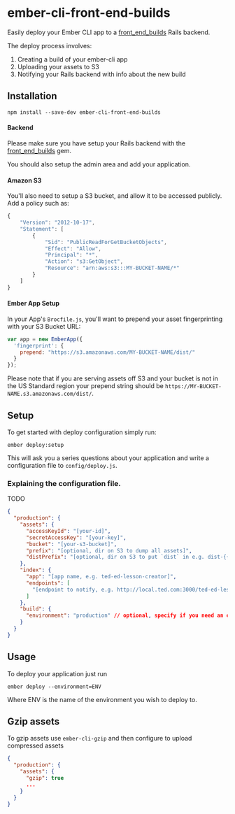 # ember-cli-front-end-builds

Easily deploy your Ember CLI app to a [front_end_builds](https://github.com/tedconf/front_end_builds)
Rails backend.

The deploy process involves:

1. Creating a build of your ember-cli app
1. Uploading your assets to S3
1. Notifying your Rails backend with info about the new build

## Installation

```
npm install --save-dev ember-cli-front-end-builds
```

#### Backend

Please make sure you have setup your Rails backend with the
[front_end_builds](https://github.com/tedconf/front_end_builds) gem.

You should also setup the admin area and add your application.

#### Amazon S3

You'll also need to setup a S3 bucket, and allow it to be accessed publicly.  Add a policy such as:

```js
{
    "Version": "2012-10-17",
    "Statement": [
        {
            "Sid": "PublicReadForGetBucketObjects",
            "Effect": "Allow",
            "Principal": "*",
            "Action": "s3:GetObject",
            "Resource": "arn:aws:s3:::MY-BUCKET-NAME/*"
        }
    ]
}
```

#### Ember App Setup

In your App's `Brocfile.js`, you'll want to prepend your asset fingerprinting with your S3 Bucket URL:

```js
var app = new EmberApp({
  'fingerprint': {
    prepend: "https://s3.amazonaws.com/MY-BUCKET-NAME/dist/"
  }
});
```

Please note that if you are serving assets off S3 and your bucket is
not in the US Standard region your prepend string should be
`https://MY-BUCKET-NAME.s3.amazonaws.com/dist/`.

## Setup

To get started with deploy configuration simply run:

```
ember deploy:setup
```

This will ask you a series questions about your application and write a
configuration file to ``config/deploy.js``.

### Explaining the configuration file.

TODO

```json
{
  "production": {
    "assets": {
      "accessKeyId": "[your-id]",
      "secretAccessKey": "[your-key]",
      "bucket": "[your-s3-bucket]",
      "prefix": "[optional, dir on S3 to dump all assets]",
      "distPrefix": "[optional, dir on S3 to put `dist` in e.g. dist-{{SHA}}]"
    },
    "index": {
      "app": "[app name, e.g. ted-ed-lesson-creator]",
      "endpoints": [
        "[endpoint to notify, e.g. http://local.ted.com:3000/ted-ed-lesson-creator]"
      ]
    },
    "build": {
      "environment": "production" // optional, specify if you need an ember-cli build env different from your deploy environment (e.g. use `production` for my staging deploy)
    }
  }
}
```

## Usage

To deploy your application just run

```
ember deploy --environment=ENV
```

Where ENV is the name of the environment you wish to deploy to.

## Gzip assets

To gzip assets use `ember-cli-gzip` and then configure to upload compressed assets

```json
{
  "production": {
    "assets": {
      "gzip": true
      ...
    }
  }
}
```
